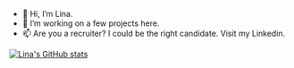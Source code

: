 - 👋 Hi, I’m Lina. 
- 🌱 I’m working on a few projects here.
- 📫 Are you a recruiter? I could be the right candidate. Visit my Linkedin.

<!---
linamoussadek/linamoussadek is a ✨ special ✨ repository because its `README.md` (this file) appears on your GitHub profile.
You can click the Preview link to take a look at your changes.
--->

[![Lina's GitHub stats](https://github-readme-stats.vercel.app/api?username=linamoussadek)](https://github.com/linamoussadek/github-readme-stats)
